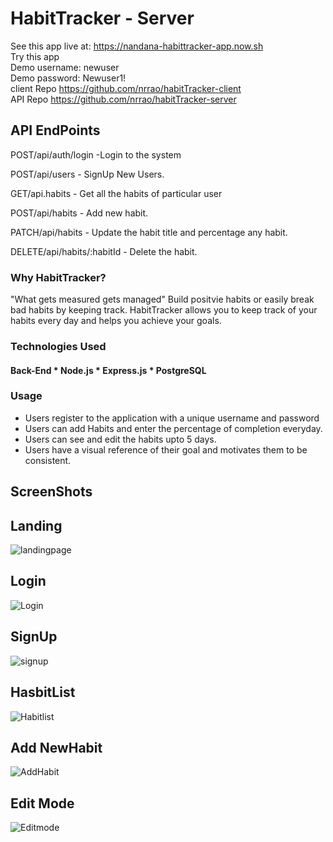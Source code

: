 # HabitTracker - Server

See this app live at: https://nandana-habittracker-app.now.sh<br/>
Try this app<br/>
Demo username: newuser<br/>
Demo password: Newuser1!<br/>
client Repo https://github.com/nrrao/habitTracker-client<br/>
API Repo https://github.com/nrrao/habitTracker-server<br/>

## API EndPoints

POST/api/auth/login -Login to the system 

POST/api/users - SignUp New Users.

GET/api.habits - Get all the habits of particular user

POST/api/habits - Add new habit.

PATCH/api/habits - Update the habit title and percentage any habit.

DELETE/api/habits/:habitId - Delete the habit.

### Why HabitTracker?
"What gets measured gets managed"
Build positvie habits or easily break bad habits by keeping track.
HabitTracker allows you to keep track of your habits every day and helps you achieve your goals.

### Technologies Used

#### Back-End * Node.js * Express.js * PostgreSQL

### Usage

* Users register to the application with a unique username and password 
* Users can add Habits and enter the percentage of completion everyday.
* Users can see and edit the habits upto 5 days. 
* Users have a visual reference of their goal and motivates them to be consistent. 

## ScreenShots

## Landing
![landingpage](https://user-images.githubusercontent.com/25930687/67575704-23de8f80-f70b-11e9-8c25-c4595567517c.png)
## Login
![Login](https://user-images.githubusercontent.com/25930687/67593170-8ea1c200-f72f-11e9-8471-7c73c556be73.png)
## SignUp
![signup](https://user-images.githubusercontent.com/25930687/67593208-a9743680-f72f-11e9-9a8b-404123370558.png)
## HasbitList
![Habitlist](https://user-images.githubusercontent.com/25930687/67593522-4e8f0f00-f730-11e9-8c49-d68e160fdd6a.png)
## Add NewHabit
![AddHabit](https://user-images.githubusercontent.com/25930687/67593251-c7da3200-f72f-11e9-8dc9-c0142195bdb8.png)
## Edit Mode
![Editmode](https://user-images.githubusercontent.com/25930687/67593287-de808900-f72f-11e9-9854-0855185eed97.png)

